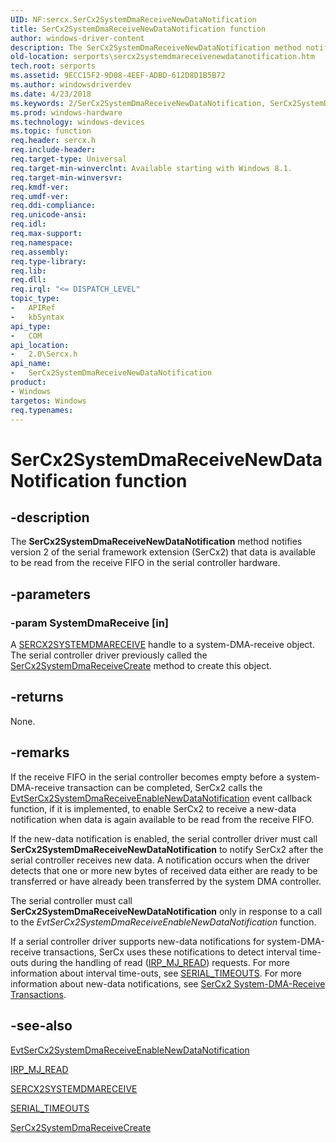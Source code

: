 ```yaml
---
UID: NF:sercx.SerCx2SystemDmaReceiveNewDataNotification
title: SerCx2SystemDmaReceiveNewDataNotification function
author: windows-driver-content
description: The SerCx2SystemDmaReceiveNewDataNotification method notifies version 2 of the serial framework extension (SerCx2) that data is available to be read from the receive FIFO in the serial controller hardware.
old-location: serports\sercx2systemdmareceivenewdatanotification.htm
tech.root: serports
ms.assetid: 9ECC15F2-9D08-4EEF-ADBD-612D8D1B5B72
ms.author: windowsdriverdev
ms.date: 4/23/2018
ms.keywords: 2/SerCx2SystemDmaReceiveNewDataNotification, SerCx2SystemDmaReceiveNewDataNotification, SerCx2SystemDmaReceiveNewDataNotification method [Serial Ports], serports.sercx2systemdmareceivenewdatanotification
ms.prod: windows-hardware
ms.technology: windows-devices
ms.topic: function
req.header: sercx.h
req.include-header: 
req.target-type: Universal
req.target-min-winverclnt: Available starting with Windows 8.1.
req.target-min-winversvr: 
req.kmdf-ver: 
req.umdf-ver: 
req.ddi-compliance: 
req.unicode-ansi: 
req.idl: 
req.max-support: 
req.namespace: 
req.assembly: 
req.type-library: 
req.lib: 
req.dll: 
req.irql: "<= DISPATCH_LEVEL"
topic_type:
-	APIRef
-	kbSyntax
api_type:
-	COM
api_location:
-	2.0\Sercx.h
api_name:
-	SerCx2SystemDmaReceiveNewDataNotification
product:
- Windows
targetos: Windows
req.typenames: 
---
```


# SerCx2SystemDmaReceiveNewDataNotification function


## -description


The <b>SerCx2SystemDmaReceiveNewDataNotification</b> method notifies version 2 of the serial framework extension (SerCx2) that data is available to be read from the receive FIFO in the serial controller hardware.


## -parameters




### -param SystemDmaReceive [in]

A <a href="https://docs.microsoft.com/windows-hardware/drivers/serports/sercx2-object-handles">SERCX2SYSTEMDMARECEIVE</a> handle to a system-DMA-receive object. The serial controller driver previously called the <a href="https://msdn.microsoft.com/library/windows/hardware/dn265279">SerCx2SystemDmaReceiveCreate</a> method to create this object.


## -returns



None.




## -remarks



If the receive FIFO in the serial controller becomes empty before a system-DMA-receive transaction can be completed, SerCx2 calls the <a href="https://msdn.microsoft.com/E2B7FE14-1D06-48E7-95FB-C103358340EA">EvtSerCx2SystemDmaReceiveEnableNewDataNotification</a> event callback function, if it is implemented, to enable SerCx2 to receive a new-data notification when data is again available to be read from the receive FIFO.

If the new-data notification is enabled, the serial controller driver must call <b>SerCx2SystemDmaReceiveNewDataNotification</b> to notify SerCx2 after the serial controller receives new data. A notification occurs when the driver detects that one or more new bytes of received data either are ready to be transferred or have already been transferred by the system DMA controller.

The serial controller must call <b>SerCx2SystemDmaReceiveNewDataNotification</b> only in response to a call to the <i>EvtSerCx2SystemDmaReceiveEnableNewDataNotification</i> function.

If a serial controller driver supports new-data notifications for system-DMA-receive transactions, SerCx uses these notifications to detect interval time-outs during the handling of read (<a href="https://msdn.microsoft.com/library/windows/hardware/ff549327">IRP_MJ_READ</a>) requests. For more information about interval time-outs, see <a href="https://msdn.microsoft.com/library/windows/hardware/hh439614">SERIAL_TIMEOUTS</a>. For more information about new-data notifications, see <a href="https://msdn.microsoft.com/library/windows/hardware/dn265343">SerCx2 System-DMA-Receive Transactions</a>.




## -see-also




<a href="https://msdn.microsoft.com/E2B7FE14-1D06-48E7-95FB-C103358340EA">EvtSerCx2SystemDmaReceiveEnableNewDataNotification</a>



<a href="https://msdn.microsoft.com/library/windows/hardware/ff549327">IRP_MJ_READ</a>



<a href="https://docs.microsoft.com/windows-hardware/drivers/serports/sercx2-object-handles">SERCX2SYSTEMDMARECEIVE</a>



<a href="https://msdn.microsoft.com/library/windows/hardware/hh439614">SERIAL_TIMEOUTS</a>



<a href="https://msdn.microsoft.com/library/windows/hardware/dn265279">SerCx2SystemDmaReceiveCreate</a>
 

 

